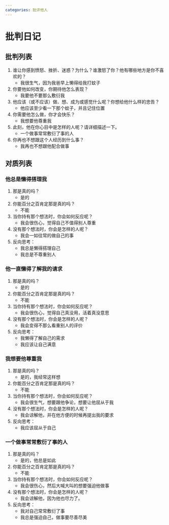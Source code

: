 ```yaml
---
categories: 批评他人
---
```


# 批判日记

## 批判列表

1. 谁让你感到愤怒、挫折、迷惑？为什么？谁激怒了你？他有哪些地方是你不喜欢的？
    - 我很生气，因为我爸早上懒得给我打蚊子
2. 你要他如何改变，你期待他怎么表现？
    - 我要他不要那么敷衍我
3. 他应该（或不应该）做、想、成为或感觉什么呢？你想给他什么样的忠告？
    - 他应该至少看一下那个蚊子，并且记住位置
4. 你需要他怎么做，你才会快乐？
    - 我想要他尊重我
5. 此刻，他在你心目中是怎样的人呢？请详细描述一下。
    - 一个做事常常敷衍了事的人
6. 你再也不想跟这个人经历到什么事？
    - 我再也不想跟他配合做事

## 对质列表

### 他总是懒得搭理我

1. 那是真的吗？
    - 是的
2. 你能百分之百肯定那是真的吗？
    - 不能
3. 当你持有那个想法时，你会如何反应呢？
    - 我会很伤心，觉得自己不值得别人尊重
4. 没有那个想法时，你会是怎样的人呢？
    - 我会一如往常的做自己的事
5. 反向思考：
    - 我总是懒得搭理自己
    - 我总是不尊重别人

### 他一直懒得了解我的请求

1. 那是真的吗？
    - 是的
2. 你能百分之百肯定那是真的吗？
    - 不能
3. 当你持有那个想法时，你会如何反应呢？
    - 我会很伤心，觉得自己真没用，活着真没意思
4. 没有那个想法时，你会是怎样的人呢？
    - 我会变得不那么看重别人的评价
5. 反向思考：
    - 我懒得了解自己的需求
    - 我应该让自己满意

### 我想要他尊重我

1. 那是真的吗？
    - 是的，我经常这样想
2. 你能百分之百肯定那是真的吗？
    - 不能
3. 当你持有那个想法时，你会如何反应呢？
    - 我会很生气，想要跟他争论，想要让他屈从于我
4. 没有那个想法时，你会是怎样的人呢？
    - 我会谅解他，并在他方便的时候再提出我的要求
5. 反向思考：
    - 我应该屈从于自己

### 一个做事常常敷衍了事的人

1. 那是真的吗？
    - 是的，他总是如此
2. 你能百分之百肯定那是真的吗？
    - 不能
3. 当你持有那个想法时，你会如何反应呢？
    - 我会很伤心，然后大喊大叫的想要强迫他做事
4. 没有那个想法时，你会是怎样的人呢？
    - 我会谅解他，因为他也尽力了。
5. 反向思考：
    - 我对自己常常敷衍了事
    - 我总是强迫自己，做事要尽善尽美
